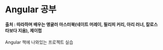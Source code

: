 # Angular 공부

#### 출처 : 따라하며 배우는 앵귤러 마스터북(네이트 머레이, 필리피 커리, 아리 러너, 칼로스 타보다 지음), 제이펍

Angular 책에 나와있는 프로젝트 실습